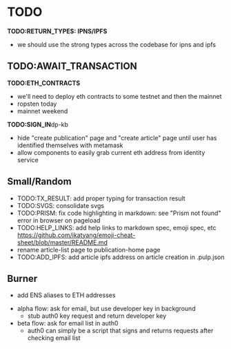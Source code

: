 # TODO

**TODO:RETURN_TYPES: IPNS/IPFS**

- we should use the strong types across the codebase for ipns and ipfs

## **TODO:AWAIT_TRANSACTION**

**TODO:ETH_CONTRACTS**

- we'll need to deploy eth contracts to some testnet and then the mainnet
- ropsten today
- mainnet weekend

**TODO:SIGN_IN**dp-kb

- hide "create publication" page and "create article" page until user has identified themselves with metamask
- allow components to easily grab current eth address from identity service

## Small/Random

- TODO:TX_RESULT: add proper typing for transaction result
- TODO:SVGS: consolidate svgs
- TODO:PRISM: fix code highlighting in markdown: see "Prism not found" error in browser on pageload
- TODO:HELP_LINKS: add help links to markdown spec, emoji spec, etc https://github.com/ikatyang/emoji-cheat-sheet/blob/master/README.md
- rename article-list page to publication-home page
- TODO:ADD_IPFS: add article ipfs address on article creation in .pulp.json

## Burner

- add ENS aliases to ETH addresses

* alpha flow: ask for email, but use developer key in background
  - stub auth0 key request and return developer key
* beta flow: ask for email list in auth0
  - auth0 can simply be a script that signs and returns requests after checking email list
